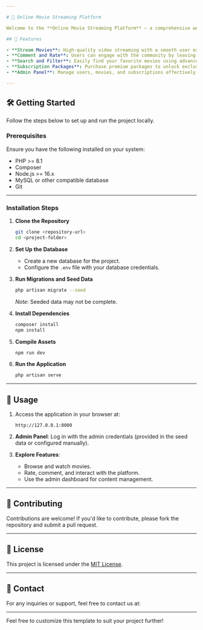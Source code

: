 ```yaml
---

# 🎥 Online Movie Streaming Platform  

Welcome to the **Online Movie Streaming Platform** – a comprehensive web application that allows users to stream movies, leave comments, provide ratings, search and filter movies, purchase subscription packages, and manage content as an admin.  

## 🚀 Features  

- **Stream Movies**: High-quality video streaming with a smooth user experience.  
- **Comment and Rate**: Users can engage with the community by leaving comments and rating movies.  
- **Search and Filter**: Easily find your favorite movies using advanced search and filter options.  
- **Subscription Packages**: Purchase premium packages to unlock exclusive content.  
- **Admin Panel**: Manage users, movies, and subscriptions effectively with an intuitive admin dashboard.  

---
```


## 🛠️ Getting Started  

Follow the steps below to set up and run the project locally.  

### Prerequisites  

Ensure you have the following installed on your system:  
- PHP >= 8.1  
- Composer  
- Node.js >= 16.x  
- MySQL or other compatible database  
- Git  

---

### Installation Steps  

1. **Clone the Repository**  
   ```bash  
   git clone <repository-url>  
   cd <project-folder>  
   ```  

2. **Set Up the Database**  
   - Create a new database for the project.  
   - Configure the `.env` file with your database credentials.  

3. **Run Migrations and Seed Data**  
   ```bash  
   php artisan migrate --seed  
   ```  
   *Note*: Seeded data may not be complete.  

4. **Install Dependencies**  
   ```bash  
   composer install  
   npm install  
   ```  

5. **Compile Assets**  
   ```bash  
   npm run dev  
   ```  

6. **Run the Application**  
   ```bash  
   php artisan serve  
   ```  

---

## 🌟 Usage  

1. Access the application in your browser at:  
   ```  
   http://127.0.0.1:8000  
   ```  

2. **Admin Panel**: Log in with the admin credentials (provided in the seed data or configured manually).  

3. **Explore Features**:  
   - Browse and watch movies.  
   - Rate, comment, and interact with the platform.  
   - Use the admin dashboard for content management.  

---

## 🤝 Contributing  

Contributions are welcome! If you'd like to contribute, please fork the repository and submit a pull request.  

---

## 📄 License  

This project is licensed under the [MIT License](LICENSE).  

---

## 📧 Contact  

For any inquiries or support, feel free to contact us at:  


---  

Feel free to customize this template to suit your project further!
